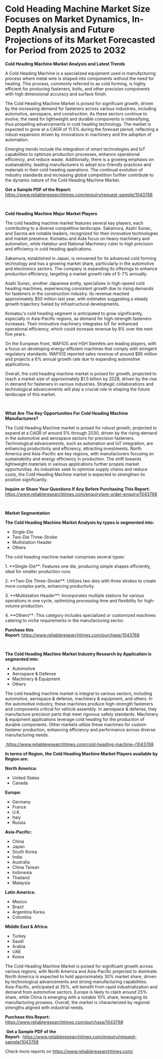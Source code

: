 <p><h1>Cold Heading Machine Market Size Focuses on Market Dynamics, In-Depth Analysis and Future Projections of its Market Forecasted for Period from 2025 to 2032</h1></p><p><strong>Cold Heading Machine Market Analysis and Latest Trends</strong></p>
<p><p>A Cold Heading Machine is a specialized equipment used in manufacturing process where metal wire is shaped into components without the need for heating. This process, commonly referred to as cold forming, is highly efficient for producing fasteners, bolts, and other precision components with high dimensional accuracy and surface finish. </p><p>The Cold Heading Machine Market is poised for significant growth, driven by the increasing demand for fasteners across various industries, including automotive, aerospace, and construction. As these sectors continue to evolve, the need for lightweight and durable components is intensifying, thus propelling advancements in cold heading technology. The market is expected to grow at a CAGR of 11.5% during the forecast period, reflecting a robust expansion driven by innovations in machinery and the adoption of automation.</p><p>Emerging trends include the integration of smart technologies and IoT capabilities to optimize production processes, enhance operational efficiency, and reduce waste. Additionally, there is a growing emphasis on sustainability, leading manufacturers to adopt eco-friendly practices and materials in their cold heading operations. The continual evolution of industry standards and increasing global competition further contribute to the dynamic nature of the Cold Heading Machine Market.</p></p>
<p><strong>Get a Sample PDF of the Report:&nbsp;</strong> <a href="https://www.reliableresearchtimes.com/enquiry/request-sample/1043768?utm_campaign=2273&utm_medium=2&utm_source=Github&utm_content=ia&utm_term=10042025&utm_id=cold-heading-machine">https://www.reliableresearchtimes.com/enquiry/request-sample/1043768</a></p>
<p>&nbsp;</p>
<p><strong>Cold Heading Machine Major Market Players</strong></p>
<p><p>The cold heading machine market features several key players, each contributing to a diverse competitive landscape. Sakamura, Asahi Sunac, and Sacma are notable leaders, recognized for their innovative technologies and market presence. Komatsu and Aida focus on heavy machinery and automation, while Hatebur and National Machinery cater to high precision and efficiency in cold heading applications.</p><p>Sakamura, established in Japan, is renowned for its advanced cold forming technology and has a growing market share, particularly in the automotive and electronics sectors. The company is expanding its offerings to enhance production efficiency, targeting a market growth rate of 5-7% annually.</p><p>Asahi Sunac, another Japanese entity, specializes in high-speed cold heading machines, experiencing consistent growth due to rising demands for fasteners in the construction industry. Its revenue reached approximately $50 million last year, with estimates suggesting a steady growth trajectory fueled by infrastructural developments.</p><p>Komatsu's cold heading segment is anticipated to grow significantly, especially in Asia-Pacific regions, as demand for high-strength fasteners increases. Their innovative machinery integrates IoT for enhanced operational efficiency, which could increase revenue by 8% over the next five years.</p><p>On the European front, WAFIOS and HSH Steinfels are leading players, with a focus on developing energy-efficient machines that comply with stringent regulatory standards. WAFIOS reported sales revenue of around $95 million and projects a 6% annual growth rate due to expanding automotive applications.</p><p>Overall, the cold heading machine market is poised for growth, projected to reach a market size of approximately $1.5 billion by 2028, driven by the rise in demand for fasteners in various industries. Strategic collaborations and technological advancements will play a crucial role in shaping the future landscape of this market.</p></p>
<p>&nbsp;</p>
<p><strong>What Are The Key Opportunities For Cold Heading Machine Manufacturers?</strong></p>
<p><p>The Cold Heading Machine market is poised for robust growth, projected to expand at a CAGR of around 5% through 2030, driven by the rising demand in the automotive and aerospace sectors for precision fasteners. Technological advancements, such as automation and IoT integration, are enhancing productivity and efficiency, attracting investments. North America and Asia-Pacific are key regions, with manufacturers focusing on sustainability and energy efficiency in production. The shift towards lightweight materials in various applications further propels market opportunities. As industries seek to optimize supply chains and reduce costs, the Cold Heading Machine market is expected to strengthen its position significantly.</p></p>
<p><strong>Inquire or Share Your Questions If Any Before Purchasing This Report:</strong> <a href="https://www.reliableresearchtimes.com/enquiry/pre-order-enquiry/1043768?utm_campaign=2273&utm_medium=2&utm_source=Github&utm_content=ia&utm_term=10042025&utm_id=cold-heading-machine">https://www.reliableresearchtimes.com/enquiry/pre-order-enquiry/1043768</a></p>
<p>&nbsp;</p>
<p><strong>Market Segmentation</strong></p>
<p><strong>The Cold Heading Machine Market Analysis by types is segmented into:</strong></p>
<p><ul><li>Single-Die</li><li>Two-Die Three-Stroke</li><li>Multistation Header</li><li>Others</li></ul></p>
<p><p>The cold heading machine market comprises several types: </p><p>1. **Single-Die**: Features one die, producing simple shapes efficiently, ideal for smaller production runs. </p><p>2. **Two-Die Three-Stroke**: Utilizes two dies with three strokes to create more complex parts, enhancing productivity. </p><p>3. **Multistation Header**: Incorporates multiple stations for various operations in one cycle, optimizing processing time and flexibility for high-volume production. </p><p>4. **Others**: This category includes specialized or customized machines catering to niche requirements in the manufacturing sector.</p></p>
<p><strong>Purchase this Report:&nbsp;</strong><a href="https://www.reliableresearchtimes.com/purchase/1043768?utm_campaign=2273&utm_medium=2&utm_source=Github&utm_content=ia&utm_term=10042025&utm_id=cold-heading-machine">https://www.reliableresearchtimes.com/purchase/1043768</a></p>
<p>&nbsp;</p>
<p><strong>The Cold Heading Machine Market Industry Research by Application is segmented into:</strong></p>
<p><ul><li>Automotive</li><li>Aerospace & Defense</li><li>Machinery & Equipment</li><li>Others</li></ul></p>
<p><p>The cold heading machine market is integral to various sectors, including automotive, aerospace & defense, machinery & equipment, and others. In the automotive industry, these machines produce high-strength fasteners and components critical for vehicle assembly. In aerospace & defense, they manufacture precision parts that meet rigorous safety standards. Machinery & equipment applications leverage cold heading for the production of durable components. Other markets utilize these machines for custom fastener production, enhancing efficiency and performance across diverse manufacturing needs.</p></p>
<p><a href="https://www.reliableresearchtimes.com/cold-heading-machine-r1043768?utm_campaign=2273&utm_medium=2&utm_source=Github&utm_content=ia&utm_term=10042025&utm_id=cold-heading-machine">&nbsp;https://www.reliableresearchtimes.com/cold-heading-machine-r1043768</a></p>
<p><strong>In terms of Region, the Cold Heading Machine Market Players available by Region are:</strong></p>
<p>
    <p> <strong> North America: </strong>
        <ul>
            <li>United States</li>
            <li>Canada</li>
        </ul>
        </p> 
    <p> <strong> Europe: </strong>
        <ul>
            <li>Germany</li>
            <li>France</li>
            <li>U.K.</li>
            <li>Italy</li>
            <li>Russia</li>
        </ul>
        </p> 
    <p> <strong> Asia-Pacific: </strong>
        <ul>
            <li>China</li>
            <li>Japan</li>
            <li>South Korea</li>
            <li>India</li>
            <li>Australia</li>
            <li>China Taiwan</li>
            <li>Indonesia</li>
            <li>Thailand</li>
            <li>Malaysia</li>
        </ul>
        </p> 
    <p> <strong> Latin America: </strong>
        <ul>
            <li>Mexico</li>
            <li>Brazil</li>
            <li>Argentina Korea</li>
            <li>Colombia</li>
        </ul>
        </p> 
    <p> <strong> Middle East & Africa: </strong>
        <ul>
            <li>Turkey</li>
            <li>Saudi</li>
            <li>Arabia</li>
            <li>UAE</li>
            <li>Korea</li>
        </ul>
    </p>
    </p>
<p><p>The Cold Heading Machine Market is poised for significant growth across various regions, with North America and Asia-Pacific projected to dominate. North America is expected to hold approximately 30% market share, driven by technological advancements and strong manufacturing capabilities. Asia-Pacific, anticipated at 35%, will benefit from rapid industrialization and demand from automotive sectors. Europe is likely to claim around 25% share, while China is emerging with a notable 10% share, leveraging its manufacturing prowess. Overall, the market is characterized by regional strengths aligned with industrial needs.</p></p>
<p><strong>Purchase this Report: </strong><a href="https://www.reliableresearchtimes.com/purchase/1043768?utm_campaign=2273&utm_medium=2&utm_source=Github&utm_content=ia&utm_term=10042025&utm_id=cold-heading-machine">https://www.reliableresearchtimes.com/purchase/1043768</a></p>
<p>&nbsp;<strong>Get a Sample PDF of the Report:&nbsp;&nbsp;</strong><a href="https://www.reliableresearchtimes.com/enquiry/request-sample/1043768?utm_campaign=2273&utm_medium=2&utm_source=Github&utm_content=ia&utm_term=10042025&utm_id=cold-heading-machine">https://www.reliableresearchtimes.com/enquiry/request-sample/1043768</a></p>
<p><strong></strong></p>
<p>Check more reports on <a href="https://www.reliableresearchtimes.com/?utm_campaign=2273&utm_medium=2&utm_source=Github&utm_content=ia&utm_term=10042025&utm_id=cold-heading-machine">https://www.reliableresearchtimes.com/</a></p>